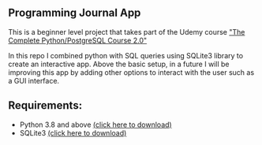 ## Programming Journal App

This is a beginner level project that takes part of the Udemy course ["The Complete Python/PostgreSQL Course 2.0"](https://www.udemy.com/course/complete-python-postgresql-database-course/)

In this repo I combined python with SQL queries using SQLite3 library to create an interactive app. Above the basic setup, in a future I will be improving this app by adding other options to interact with the user such as a GUI interface. 

## Requirements:
* Python 3.8 and above  [(click here to download)](https://www.python.org/downloads/)
* SQLite3  [(click here to download)](https://sqlitebrowser.org/dl/)
